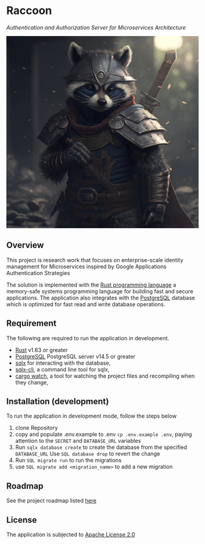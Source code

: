 # Raccoon 

_Authentication and Authorization Server for Microservices Architecture_

![raccoon](./raccoon.png)


## Overview 
 This project is research work that focuses on enterprise-scale identity management for Microservices inspired by Google Applications Authentication Strategies

The solution is implemented with the [Rust programming language](https://www.rust-lang.org/tools/install) a memory-safe systems programming language for building fast and secure applications. The application also integrates with the [PostgreSQL](https://www.postgresql.org/download/)
  database which is optimized for fast read and write database operations. 


## Requirement
The following are required to run the application in development.
- [Rust](https://www.rust-lang.org/tools/install) v1.63 or greater
- [PostgreSQL](https://www.postgresql.org/download/) PostgreSQL server v14.5 or greater
- [sqlx](https://crates.io/crates/sqlx) for interacting with the database,
- [sqlx-cli](https://crates.io/crates/sqlx-cli), a command line tool for sqlx,
- [cargo watch](https://crates.io/crates/cargo-watch), a tool for watching the project files and recompiling when they change,

## Installation (development)
To run the application in development mode, follow the steps below
1. clone Repository
2. copy and populate .env.example to .env `cp .env.example .env`, paying attention to the `SECRET` and `DATABASE_URL` variables
3. Run `sqlx database create` to create the database from the specified `DATABASE_URL` Use `SQL database drop` to revert the change
4. Run `SQL migrate run` to run the migrations
5. use `SQL migrate add <migration_name>` to add a new migration


<!-- ##  Documentation  -->
<!-- -  [API Documentation](https://documenter.getpostman.com/view/22658417/2s83zgv5nW)  -->
<!-- - [Application (logic) Documentation](https://opeolluwa.github.io/nitride/)  -->

## Roadmap 
See the project roadmap listed [here](https://opeolluwa.github.io/raccoon/chapter_03/index.html)
## License 
The application is subjected to [Apache License 2.0](https://www.apache.org/licenses/LICENSE-2.0)

